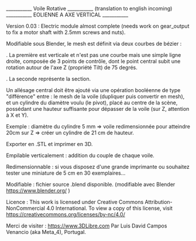 ___________      Voile Rotative     ___________
       (translation to english incoming)
___________ EOLIENNE A AXE VERTICAL ___________

Version 0.03 : Electric module almost complete (needs work on gear_output to fix a motor shaft with 2.5mm screws and nuts).

Modifiable sous Blender, le mesh est définit via deux courbes de bézier :

. La première est verticale et n'est pas une courbe mais une simple ligne droite, composée de 3 points de contrôle, dont le point central subit une rotation autour de l'axe Z (propriété Tilt) de 75 degrés. 

. La seconde représente la section. 


Un allésage central doit être ajouté via une opération booléenne de type "différence" entre : le mesh de la voile (dupliquer puis convertir en mesh), et un cylindre du diamètre voulu (le pivot), placé au centre de la scène, possédant une hauteur suffisante pour dépasser de la voile (sur Z, attention à X et Y). 

Exemple : diamètre du cylindre 5 mm => voile redimensionnée pour atteindre 20cm sur Z => créer un cylindre de 21 cm de hauteur. 


Exporter en .STL et imprimer en 3D. 


Empilable verticalement : addition du couple de chaque voile.

Redimensionnable       : si vous disposez d'une grande imprimante ou souhaitez tester une miniature de 5 cm en 30 exemplaires...

Modifiable              : fichier source .blend disponible. (modifiable avec Blender https://www.blender.org/ )

Licence                 : This work is licensed under Creative Commons Attribution-NonCommercial 4.0 International. To view a copy of this license, visit https://creativecommons.org/licenses/by-nc/4.0/

Merci de visiter : https://www.3DLibre.com
Par Luis David Campos Venancio (aka Meta_4), Portugal.

